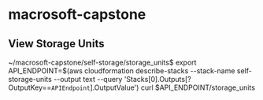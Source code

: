 # macrosoft-capstone
## View Storage Units
~/macrosoft-capstone/self-storage/storage_units$
export API_ENDPOINT=$(aws cloudformation describe-stacks --stack-name self-storage-units --output text --query 'Stacks[0].Outputs[?OutputKey==`APIEndpoint`].OutputValue')
curl $API_ENDPOINT/storage_units